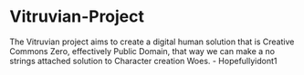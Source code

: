 # Vitruvian-Project
 The Vitruvian project aims to create a digital human solution that is Creative Commons Zero, effectively Public Domain, that way we can make a no strings attached solution to Character creation Woes. - Hopefullyidont1

